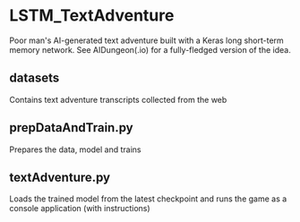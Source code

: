 # LSTM_TextAdventure
Poor man's AI-generated text adventure built with a Keras long short-term memory network. See AIDungeon(.io) for a fully-fledged version of the idea.

## datasets
Contains text adventure transcripts collected from the web

## prepDataAndTrain.py
Prepares the data, model and trains

## textAdventure.py
Loads the trained model from the latest checkpoint and runs the game as a console application (with instructions)
